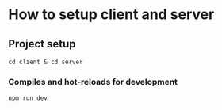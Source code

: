 # How to setup client and server

## Project setup
```
cd client & cd server
```

### Compiles and hot-reloads for development
```
npm run dev
```

